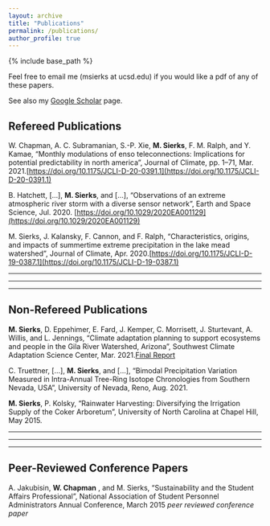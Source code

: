 ```yaml
---
layout: archive
title: "Publications"
permalink: /publications/
author_profile: true
---
```

<!-- 
{% if author.googlescholar %}
  You can also find my articles on <u><a href="{{author.googlescholar}}">my Google Scholar profile</a>.</u>
{% endif %}

{% include base_path %}

{% for post in site.publications reversed %}
  {% include archive-single.html %}
{% endfor %}

 -->

{% include base_path %}

Feel free to email me (msierks at ucsd.edu) if you would like a pdf of any of these papers.

See also my [Google Scholar](https://scholar.google.com/citations?user=or6mIK0AAAAJ&hl=en) page.

## Refereed Publications

W. Chapman, A. C. Subramanian, S.-P. Xie, **M. Sierks**, F. M. Ralph, and Y. Kamae, “Monthly modulations of
enso teleconnections: Implications for potential predictability in north america”, Journal of Climate,
pp. 1–71, Mar. 2021.[https://doi.org/10.1175/JCLI-D-20-0391.1](https://doi.org/10.1175/JCLI-D-20-0391.1)

B. Hatchett, [...], **M. Sierks**, and [...], “Observations of an extreme atmospheric river storm with a diverse
sensor network”, Earth and Space Science, Jul. 2020. [https://doi.org/10.1029/2020EA001129](https://doi.org/10.1029/2020EA001129)

M. Sierks, J. Kalansky, F. Cannon, and F. Ralph, “Characteristics, origins, and impacts of summertime
extreme precipitation in the lake mead watershed”, Journal of Climate, Apr. 2020.[https://doi.org/10.1175/JCLI-D-19-0387.1](https://doi.org/10.1175/JCLI-D-19-0387.1)

*****
*****
*****

## Non-Refereed Publications

**M. Sierks**, D. Eppehimer, E. Fard, J. Kemper, C. Morrisett, J. Sturtevant, A. Willis, and L. Jennings, “Climate adaptation
planning to support ecosystems and people in the Gila River Watershed, Arizona”, Southwest Climate Adaptation
Science Center, Mar. 2021.[Final Report](https://www.swcasc.arizona.edu/sites/default/files/data/NRWD_Final%20Report2021.pdf)

C. Truettner, [...], **M. Sierks**, and [...], “Bimodal Precipitation Variation Measured in Intra-Annual Tree-Ring Isotope
Chronologies from Southern Nevada, USA”, University of Nevada, Reno, Aug. 2021.

**M. Sierks**, P. Kolsky, “Rainwater Harvesting: Diversifying the Irrigation Supply of the Coker Arboretum”, University of
North Carolina at Chapel Hill, May 2015.

*****
*****
*****

## Peer-Reviewed Conference Papers

A. Jakubisin, **W. Chapman** , and M. Sierks, “Sustainability and the Student Affairs Professional”, National Association of Student Personnel Administrators Annual Conference, March 2015 *peer reviewed conference paper*

